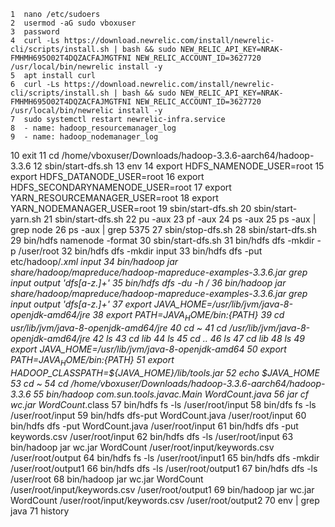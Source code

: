     1  nano /etc/sudoers
    2  usermod -aG sudo vboxuser
    3  password
    4  curl -Ls https://download.newrelic.com/install/newrelic-cli/scripts/install.sh | bash && sudo NEW_RELIC_API_KEY=NRAK-FMHMH695O02T4DQZACFAJMGTFNI NEW_RELIC_ACCOUNT_ID=3627720 /usr/local/bin/newrelic install -y
    5  apt install curl
    6  curl -Ls https://download.newrelic.com/install/newrelic-cli/scripts/install.sh | bash && sudo NEW_RELIC_API_KEY=NRAK-FMHMH695O02T4DQZACFAJMGTFNI NEW_RELIC_ACCOUNT_ID=3627720 /usr/local/bin/newrelic install -y
    7  sudo systemctl restart newrelic-infra.service
    8  - name: hadoop_resourcemanager_log
    9  - name: hadoop_nodemanager_log
   10  exit
   11  cd /home/vboxuser/Downloads/hadoop-3.3.6-aarch64/hadoop-3.3.6
   12  sbin/start-dfs.sh
   13  env
   14  export HDFS_NAMENODE_USER=root
   15  export HDFS_DATANODE_USER=root
   16  export HDFS_SECONDARYNAMENODE_USER=root
   17  export YARN_RESOURCEMANAGER_USER=root
   18  export YARN_NODEMANAGER_USER=root
   19  sbin/start-dfs.sh
   20  sbin/start-yarn.sh
   21  sbin/start-dfs.sh
   22  pu -aux
   23  pf -aux
   24  ps -aux
   25  ps -aux | grep node
   26  ps -aux | grep 5375
   27  sbin/stop-dfs.sh
   28  sbin/start-dfs.sh
   29  bin/hdfs namenode -format
   30  sbin/start-dfs.sh
   31  bin/hdfs dfs -mkdir -p /user/root
   32  bin/hdfs dfs -mkdir input
   33  bin/hdfs dfs -put etc/hadoop/*.xml input
   34  bin/hadoop jar share/hadoop/mapreduce/hadoop-mapreduce-examples-3.3.6.jar grep input output 'dfs[a-z.]+'
   35  bin/hdfs dfs -du -h /
   36  bin/hadoop jar share/hadoop/mapreduce/hadoop-mapreduce-examples-3.3.6.jar grep input output 'dfs[a-z.]+'
   37  export JAVA_HOME=/usr/lib/jvm/java-8-openjdk-amd64/jre
   38  export PATH=${JAVA_HOME}/bin:${PATH}
   39  cd usr/lib/jvm/java-8-openjdk-amd64/jre
   40  cd ~
   41  cd /usr/lib/jvm/java-8-openjdk-amd64/jre
   42  ls
   43  cd lib
   44  ls
   45  cd ..
   46  ls
   47  cd lib
   48  ls
   49  export JAVA_HOME=/usr/lib/jvm/java-8-openjdk-amd64
   50  export PATH=${JAVA_HOME}/bin:${PATH}
   51  export HADOOP_CLASSPATH=${JAVA_HOME}/lib/tools.jar
   52  echo $JAVA_HOME
   53  cd ~
   54  cd /home/vboxuser/Downloads/hadoop-3.3.6-aarch64/hadoop-3.3.6
   55  bin/hadoop com.sun.tools.javac.Main WordCount.java
   56  jar cf wc.jar WordCount*.class
   57  bin/hdfs fs -ls /user/root/input
   58  bin/dfs fs -ls /user/root/input
   59  bin/hdfs dfs-put WordCount.java /user/root/input
   60  bin/hdfs dfs -put WordCount.java /user/root/input
   61  bin/hdfs dfs -put keywords.csv  /user/root/input
   62  bin/hdfs dfs -ls /user/root/input
   63  bin/hadoop jar wc.jar WordCount /user/root/input/keywords.csv /user/root/output
   64  bin/hdfs fs -ls /user/root/input1
   65  bin/hdfs dfs -mkdir /user/root/output1
   66  bin/hdfs dfs -ls /user/root/output1
   67  bin/hdfs dfs -ls /user/root
   68  bin/hadoop jar wc.jar WordCount /user/root/input/keywords.csv /user/root/output1
   69  bin/hadoop jar wc.jar WordCount /user/root/input/keywords.csv /user/root/output2
   70  env | grep java
   71  history
